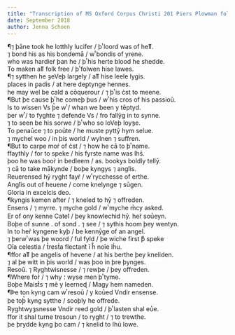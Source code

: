 ```yaml
---
title: "Transcription of MS Oxford Corpus Christi 201 Piers Plowman folio 82v"
date: September 2018
author: Jenna Schoen
---
```


¶⁊ þāne took he lotthly lucifer / þͭ loord was of heỻ.    
⁊ bond his as his bondemā / wͭ bondis of yrene.  
who was hardier̉ þan he / þͭ his herte blood he shedde.  
To maken aỻ folk free / þͭ folwen hise lawes.  
¶⁊ sytthen he ȝeVeþ largely / aỻ hise leele lygis.  
places in ꝑadis / at here deꝑtynge hennes.  
he may wel be cald a cōquerour / ⁊ þͭ is c̉st to meene.  
¶But þe cause þͭ he comeþ þus / wͭ his cros of his passioū.  
Is to wissen Vs þ̔e wͭ / whan we been y tēptyd.  
þer wͭ / to fyghte ⁊ defende Vs / fro fallȳg in to synne.  
⁊ to seen be his sorwe / þͭ who so loVeþ Ioyȝe.  
To penaūce ⁊ to pou̔te / he muste pyttȳ hym selue.  
⁊ mychel woo / in þis world / wylnen ⁊ suffren.  
¶But to carpe mor̉ of c̉st / ⁊ how he cā to þͭ name.  
ffaythly / for to speke / his fyrste name was Ihs̄.  
þoo he was boor̉ in bedleem / as. bookys boldly tellȳ.  
⁊ cā to take mākynde / boþe kyngys ⁊ angꝉis.  
Reuerensed hȳ ryght fayr̉ / wͭ rycchesse of erthe.  
Angꝉis out of heuene / come knelynge ⁊ sūgen.  
Gloria in excelcis deo.  
¶kyngis kemen after / ⁊ kneled to hȳ ⁊ offreden.  
Ensens / ⁊ myrre. ⁊ myche gold / wͭ myche m̔cy asked.  
Er of ony kenne Cateꝉ / þey knowlechid hȳ. her̉ sou̔eyn.  
Boþe of sunne . of sond . ⁊ see / ⁊ sythis hoom þey wentyn.  
In to her̉ kyngene kyþ / be kennȳge of an angel.  
⁊ þerwͭ was þe woord / ful fyld / þe wiche first þͧ speke  
Oīa celestia / t̔rest̉a flectantͬ ī h̊ noīe Ih̉u.  
¶ffor aỻ þe angelis of hevene / at his berthe þey kneliden.  
⁊ al þe witt in þis world / was þoo in þre þynges.  
Resoū. ⁊ Ryghtwisnesse / ⁊ rewþe / þey offreden.  
¶Where for̉ / ⁊ why ؛ wyse men þͭ tyme.  
Boþe Maist̉s ⁊ mē y leerneɖ / Magy hem nameden.  
¶Þe ton kyng cam wͭ resoū / y kou̔ed Vndir ensense.  
þe toþ̔ kyng sytthe / sooþly he offrede.  
Ryghtwyȝsnesse Vndir reed gold / þͭ lasten shal eu̔e.  
ffor it shal turne tresoun / to ryght / ⁊ to trewthe.  
þe þrydde kyng þo cam / ⁊ knelid to Ihū lowe.  
